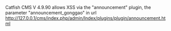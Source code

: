 Catfish CMS V 4.9.90 allows XSS via the "announcement" plugin,
the parameter "announcement_gonggao" in url http://127.0.0.1/cms/index.php/admin/Index/plugins/plugin/announcement.html

